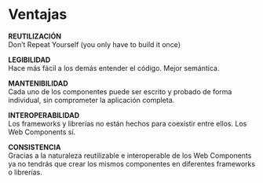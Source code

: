 # Ventajas

**REUTILIZACIÓN**\
Don’t Repeat Yourself (you only have to build it once)

**LEGIBILIDAD**\
Hace más fácil a los demás entender el código. Mejor semántica.

**MANTENIBILIDAD**\
Cada uno de los componentes puede ser escrito y probado de forma individual, sin comprometer la aplicación completa.

**INTEROPERABILIDAD**\
Los frameworks y librerías no están hechos para coexistir entre ellos. Los Web Components sí.

**CONSISTENCIA**\
Gracias a la naturaleza reutilizable e interoperable de los Web Components ya no tendrás que crear los mismos componentes en diferentes frameworks o librerías.
